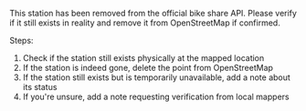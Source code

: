 ﻿This station has been removed from the official bike share API. Please verify if it still exists in reality and remove it from OpenStreetMap if confirmed.

Steps:
1. Check if the station still exists physically at the mapped location
2. If the station is indeed gone, delete the point from OpenStreetMap
3. If the station still exists but is temporarily unavailable, add a note about its status
4. If you're unsure, add a note requesting verification from local mappers

